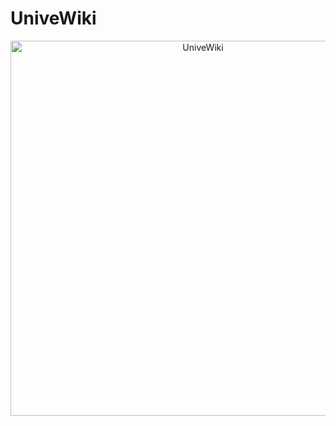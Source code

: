 # UniveWiki

<p align="center">
    <img src="https://ice-eu-89698.icedrive.io/download?p=HQGDvX2ySAj1TLQPFbqGq4Wq3aScNCsmxWb.lU5z8k39WEce.kF8k1uZx2IDTK3YJaSuw_A9.ACX7B9hW9NXnC8cGzlKbkUq8HIbvQN.FjUAjYfEVYnrWHPujpyqk52s6uyWiSIdb2TuRpvqQo96XWMY7xXJtboBswBE_ps0l53m9pfTzXqRRKmtc13tindiS82jcvsrJEYuHmlo0Oe.7NO6ByiPeaKO.YD9IUqreeN4iN3IHlDyCn8p0gt2ur_h" width="600" alt="UniveWiki">
</p>
